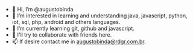 - 👋 Hi, I’m @augustobinda
- 👀 I’m interested in learning and understanding java, javascript, python, iot, sql, php, android and others languages.
- 🌱 I’m currently learning git, github and javascript.
- :gem: I'll try to collaborate with friends here.
- 📫 If desire contact me in augustobinda@rdgr.com.br.

<!---
augustobinda/augustobinda is a ✨ special ✨ repository because its `README.md` (this file) appears on your GitHub profile.
You can click the Preview link to take a look at your changes.
--->
